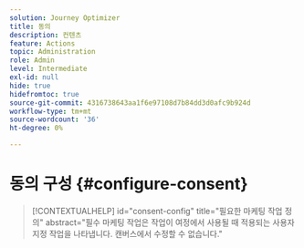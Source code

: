 ```yaml
---
solution: Journey Optimizer
title: 동의
description: 컨텐츠
feature: Actions
topic: Administration
role: Admin
level: Intermediate
exl-id: null
hide: true
hidefromtoc: true
source-git-commit: 4316738643aa1f6e97108d7b84dd3d0afc9b924d
workflow-type: tm+mt
source-wordcount: '36'
ht-degree: 0%

---
```


# 동의 구성 {#configure-consent}

>[!CONTEXTUALHELP]
>id="consent-config"
>title="필요한 마케팅 작업 정의"
>abstract="필수 마케팅 작업은 작업이 여정에서 사용될 때 적용되는 사용자 지정 작업을 나타냅니다. 캔버스에서 수정할 수 없습니다."
